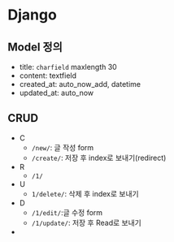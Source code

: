 # Django

## Model 정의

* title: `charfield` maxlength 30
* content: textfield
* created_at: auto_now_add, datetime
* updated_at: auto_now

## CRUD

* C
  * `/new/`: 글 작성 form
  * `/create/`: 저장 후 index로 보내기(redirect)
* R
  * `/1/`
* U
  * `1/delete/`: 삭제 후 index로 보내기
* D
  * `/1/edit/`:글 수정 form
  * `/1/update/`: 저장 후 Read로 보내기
* 